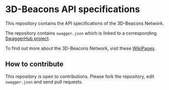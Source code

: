 # 3D-Beacons API specifications

This repository contains the API specifications of the 3D-Beacons Network. 

The repository contains `swagger.json` which is linked to a corresponding [SwaggerHub project](https://app.swaggerhub.com/apis-docs/3dbeacons/3D-Beacons/).

To find out more about the 3D-Beacons Network, visit these [WikiPages](https://github.com/3D-Beacons/3D-Beacons/wiki).

## How to contribute

This repository is open to contributions. Please fork the repository, edit `swagger.json` and send pull requests.
